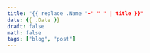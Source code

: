 ```yaml
---
title: "{{ replace .Name "-" " " | title }}"
date: {{ .Date }}
draft: false
math: false
tags: ["blog", "post"]
---
```


